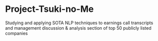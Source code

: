 # Project-Tsuki-no-Me
Studying and applying SOTA NLP techniques to earnings call transcripts and management discussion &amp; analysis section of top 50 publicly listed companies

